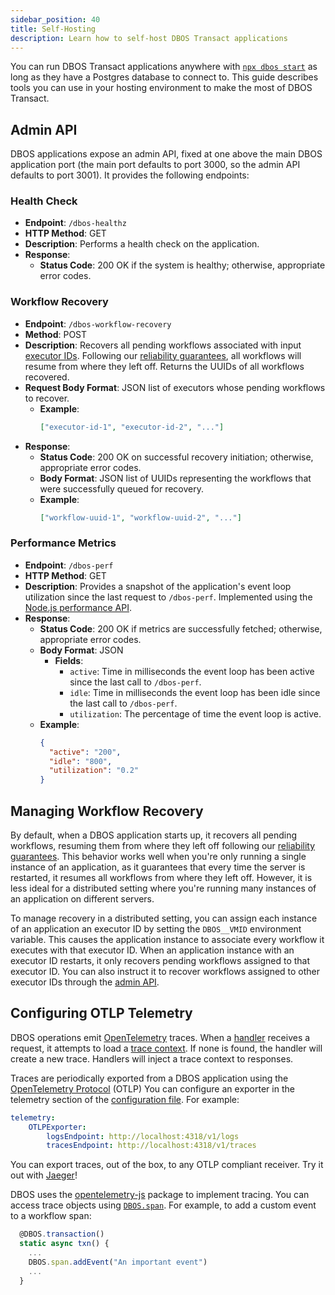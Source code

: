 ```yaml
---
sidebar_position: 40
title: Self-Hosting
description: Learn how to self-host DBOS Transact applications
---
```


You can run DBOS Transact applications anywhere with [`npx dbos start`](../../reference/tools/cli.md#npx-dbos-start) as long as they have a Postgres database to connect to.
This guide describes tools you can use in your hosting environment to make the most of DBOS Transact.

## Admin API

DBOS applications expose an admin API, fixed at one above the main DBOS application port (the main port defaults to port 3000, so the admin API defaults to port 3001).
It provides the following endpoints:

### Health Check

- **Endpoint**: `/dbos-healthz`
- **HTTP Method**: GET
- **Description**: Performs a health check on the application.
- **Response**:
  - **Status Code**: 200 OK if the system is healthy; otherwise, appropriate error codes.

### Workflow Recovery


- **Endpoint**: `/dbos-workflow-recovery`
- **Method**: POST
- **Description**: Recovers all pending workflows associated with input [executor IDs](#managing-workflow-recovery). Following our [reliability guarantees](../workflow-tutorial.md#reliability-guarantees), all workflows will resume from where they left off. Returns the UUIDs of all workflows recovered.
- **Request Body Format**: JSON list of executors whose pending workflows to recover.
  - **Example**:
    ```json
    ["executor-id-1", "executor-id-2", "..."]
    ```
- **Response**:
  - **Status Code**: 200 OK on successful recovery initiation; otherwise, appropriate error codes.
  - **Body Format**: JSON list of UUIDs representing the workflows that were successfully queued for recovery.
  - **Example**:
    ```json
    ["workflow-uuid-1", "workflow-uuid-2", "..."]
    ```

### Performance Metrics

- **Endpoint**: `/dbos-perf`
- **HTTP Method**: GET
- **Description**: Provides a snapshot of the application's event loop utilization since the last request to `/dbos-perf`. Implemented using the [Node.js performance API](https://nodejs.org/api/perf_hooks.html#performanceeventlooputilizationutilization1-utilization2).
- **Response**:
  - **Status Code**: 200 OK if metrics are successfully fetched; otherwise, appropriate error codes.
  - **Body Format**: JSON
    - **Fields**:
      - `active`: Time in milliseconds the event loop has been active since the last call to `/dbos-perf`.
      - `idle`: Time in milliseconds the event loop has been idle since the last call to `/dbos-perf`.
      - `utilization`: The percentage of time the event loop is active.
  - **Example**:
    ```json
    {
      "active": "200",
      "idle": "800",
      "utilization": "0.2"
    }
    ```

## Managing Workflow Recovery

By default, when a DBOS application starts up, it recovers all pending workflows, resuming them from where they left off following our [reliability guarantees](../workflow-tutorial.md#reliability-guarantees).
This behavior works well when you're only running a single instance of an application, as it guarantees that every time the server is restarted, it resumes all workflows from where they left off.
However, it is less ideal for a distributed setting where you're running many instances of an application on different servers.

To manage recovery in a distributed setting, you can assign each instance of an application an executor ID by setting the `DBOS__VMID` environment variable.
This causes the application instance to associate every workflow it executes with that executor ID.
When an application instance with an executor ID restarts, it only recovers pending workflows assigned to that executor ID.
You can also instruct it to recover workflows assigned to other executor IDs through the [admin API](#managing-workflow-recovery).

## Configuring OTLP Telemetry

DBOS operations emit [OpenTelemetry](https://opentelemetry.io/) traces. When a [handler](../requestsandevents/http-serving-tutorial) receives a request, it attempts to load a [trace context](https://opentelemetry.io/docs/concepts/context-propagation/). If none is found, the handler will create a new trace. Handlers will inject a trace context to responses.

Traces are periodically exported from a DBOS application using the [OpenTelemetry Protocol](https://opentelemetry.io/docs/specs/otlp/) (OTLP)
You can configure an exporter in the telemetry section of the [configuration file](../../reference/configuration). For example:
```yaml
telemetry:
    OTLPExporter:
        logsEndpoint: http://localhost:4318/v1/logs
        tracesEndpoint: http://localhost:4318/v1/traces
```

You can export traces, out of the box, to any OTLP compliant receiver. Try it out with [Jaeger](https://www.jaegertracing.io/docs/latest/getting-started/)!

DBOS uses the [opentelemetry-js](https://github.com/open-telemetry/opentelemetry-js/) package to implement tracing.
You can access trace objects using [`DBOS.span`](../../reference/transactapi/dbos-class#accessing-the-tracing-span). For example, to add a custom event to a workflow span:
```javascript
  @DBOS.transaction()
  static async txn() {
    ...
    DBOS.span.addEvent("An important event")
    ...
  }
```
